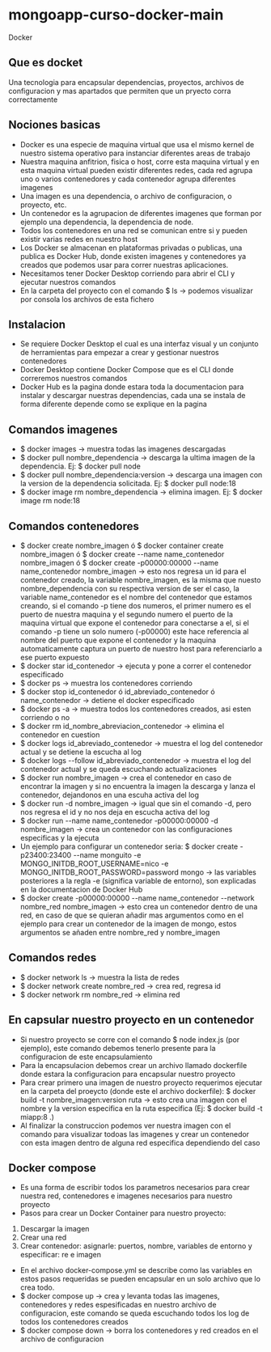 # mongoapp-curso-docker-main

Docker

## Que es docket

Una tecnologia para encapsular dependencias, proyectos, archivos de configuracion y mas apartados que permiten que un pryecto corra correctamente

## Nociones basicas

- Docker es una especie de maquina virtual que usa el mismo kernel de nuestro sistema operativo para instanciar diferentes areas de trabajo
- Nuestra maquina anfitrion, fisica o host, corre esta maquina virtual y en esta maquina virtual pueden existir diferentes redes, cada red agrupa uno o varios contenedores y cada contenedor agrupa diferentes imagenes
- Una imagen es una dependencia, o archivo de configuracion, o proyecto, etc.
- Un contenedor es la agrupacion de diferentes imagenes que forman por ejemplo una dependencia, la dependencia de node.
- Todos los contenedores en una red se comunican entre si y pueden existir varias redes en nuestro host
- Los Docker se almacenan en plataformas privadas o publicas, una publica es Docker Hub, donde existen imagenes y contenedores ya creados que podemos usar para correr nuestras aplicaciones.
- Necesitamos tener Docker Desktop corriendo para abrir el CLI y ejecutar nuestros comandos
- En la carpeta del proyecto con el comando $ ls -> podemos visualizar por consola los archivos de esta fichero

## Instalacion

- Se requiere Docker Desktop el cual es una interfaz visual y un conjunto de herramientas para empezar a crear y gestionar nuestros contenedores
- Docker Desktop contiene Docker Compose que es el CLI donde correremos nuestros comandos
- Docker Hub es la pagina donde estara toda la documentacion para instalar y descargar nuestras dependencias, cada una se instala de forma diferente depende como se explique en la pagina

## Comandos imagenes

- $ docker images -> muestra todas las imagenes descargadas
- $ docker pull nombre_dependencia -> descarga la ultima imagen de la dependencia. Ej: $ docker pull node
- $ docker pull nombre_dependencia:version -> descarga una imagen con la version de la dependencia solicitada. Ej: $ docker pull node:18
- $ docker image rm nombre_dependencia -> elimina imagen. Ej: $ docker image rm node:18

## Comandos contenedores

- $ docker create nombre_imagen ó $ docker container create nombre_imagen ó $ docker create --name name_contenedor nombre_imagen ó $ docker create -p00000:00000 --name name_contenedor nombre_imagen -> esto nos regresa un id para el contenedor creado, la variable nombre_imagen, es la misma que nuesto nombre_dependencia con su respectiva version de ser el caso, la variable name_contenedor es el nombre del contenedor que estamos creando, si el comando -p tiene dos numeros, el primer numero es el puerto de nuestra maquina y el segundo numero el puerto de la maquina virtual que expone el contenedor para conectarse a el, si el comando -p tiene un solo numero (-p00000) este hace referencia al nombre del puerto que expone el contenedor y la maquina automaticamente captura un puerto de nuestro host para referenciarlo a ese puerto expuesto
- $ docker star id_contenedor -> ejecuta y pone a correr el contenedor especificado
- $ docker ps -> muestra los contenedores corriendo
- $ docker stop id_contenedor ó id_abreviado_contenedor ó name_contenedor -> detiene el docker especificado
- $ docker ps -a -> muestra todos los contenedores creados, asi esten corriendo o no
- $ docker rm id_nombre_abreviacion_contenedor -> elimina el contenedor en cuestion
- $ docker logs id_abreviado_contenedor -> muestra el log del contenedor actual y se detiene la escucha al log
- $ docker logs --follow id_abreviado_contenedor -> muestra el log del contenedor actual y se queda escuchando actualizaciones
- $ docker run nombre_imagen -> crea el contenedor en caso de encontrar la imagen y si no encuentra la imagen la descarga y lanza el contenedor, dejandonos en una escuha activa del log
- $ docker run -d nombre_imagen -> igual que sin el comando -d, pero nos regresa el id y no nos deja en escucha activa del log
- $ docker run --name name_contenedor -p00000:00000 -d nombre_imagen -> crea un contenedor con las configuraciones especificas y la ejecuta
- Un ejemplo para configurar un contenedor seria: $ docker create -p23400:23400 --name monguito -e MONGO_INITDB_ROOT_USERNAME=nico -e MONGO_INITDB_ROOT_PASSWORD=password mongo -> las variables posteriores a la regla -e (significa variable de entorno), son explicadas en la documentacion de Docker Hub
- $ docker create -p00000:00000 --name name_contenedor --network nombre_red nombre_imagen -> esto crea un contenedor dentro de una red, en caso de que se quieran añadir mas argumentos como en el ejemplo para crear un contenedor de la imagen de mongo, estos argumentos se añaden entre nombre_red y nombre_imagen

## Comandos redes

- $ docker network ls -> muestra la lista de redes
- $ docker network create nombre_red -> crea red, regresa id
- $ docker network rm nombre_red -> elimina red

## En capsular nuestro proyecto en un contenedor

- Si nuestro proyecto se corre con el comando $ node index.js (por ejemplo), este comando debemos tenerlo presente para la configuracion de este encapsulamiento
- Para la encapsulacion debemos crear un archivo llamado dockerfile donde estara la configuracion para encapsular nuestro proyecto
- Para crear primero una imagen de nuestro proyecto requerimos ejecutar en la carpeta del proeycto (donde este el archivo dockerfile): $ docker build -t nombre_imagen:version ruta -> esto crea una imagen con el nombre y la version especifica en la ruta especifica (Ej: $ docker build -t miapp:8 .)
- Al finalizar la construccion podemos ver nuestra imagen con el comando para visualizar todoas las imagenes y crear un contenedor con esta imagen dentro de alguna red especifica dependiendo del caso

## Docker compose

- Es una forma de escribir todos los parametros necesarios para crear nuestra red, contenedores e imagenes necesarios para nuestro proyecto
- Pasos para crear un Docker Container para nuestro proyecto:

1. Descargar la imagen
2. Crear una red
3. Crear contenedor: asignarle: puertos, nombre, variables de entorno y especificar: re e imagen

- En el archivo docker-compose.yml se describe como las variables en estos pasos requeridas se pueden encapsular en un solo archivo que lo crea todo.
- $ docker compose up -> crea y levanta todas las imagenes, contenedores y redes espesificadas en nuestro archivo de configuracion, este comando se queda escuchando todos los log de todos los contenedores creados
- $ docker compose down -> borra los contenedores y red creados en el archivo de configuracion
